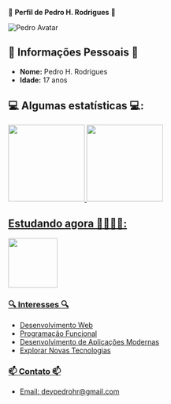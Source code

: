 🌟 **Perfil de Pedro H. Rodrigues** 🌟

![Pedro Avatar](link_para_sua_imagem)

## 🚀 Informações Pessoais 🚀
- **Nome:** Pedro H. Rodrigues
- **Idade:** 17 anos

## 💻 Algumas estatísticas 💻:
<div align="left">
  <a href="https://github.com/PedroHRFerreira">
  <img height="155em" src="https://github-readme-stats.vercel.app/api?username=PedroHRFerreira&show_icons=true&theme=gruvbox&include_all_commits=true&count_private=true"/>
    
  <img height="155em" src="https://github-readme-stats.vercel.app/api/top-langs/?username=PedroHRFerreira&layout=compact&langs_count=7&theme=gruvbox"/>
</div>

## Estudando agora 👨‍💻👨‍💻:
<div align="left">
 <img height="100" src="https://cdn.jsdelivr.net/gh/devicons/devicon@latest/icons/go/go-original.svg"/>
</div>

### 🔍 Interesses 🔍
- Desenvolvimento Web
- Programação Funcional
- Desenvolvimento de Aplicações Modernas
- Explorar Novas Tecnologias

### 📫 Contato 📫
- Email: devpedrohr@gmail.com
